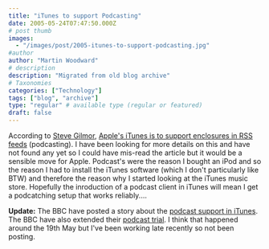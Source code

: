 ```yaml
---
title: "iTunes to support Podcasting"
date: 2005-05-24T07:47:50.000Z
# post thumb
images:
  - "/images/post/2005-itunes-to-support-podcasting.jpg"
#author
author: "Martin Woodward"
# description
description: "Migrated from old blog archive"
# Taxonomies
categories: ["Technology"]
tags: ["blog", "archive"]
type: "regular" # available type (regular or featured)
draft: false
---
```


According to [Steve Gilmor](http://blogs.zdnet.com/Gillmor/), [Apple's iTunes is to support enclosures in RSS feeds](http://blogs.zdnet.com/Gillmor/?p=101) (podcasting).  I have been looking for more details on this and have not found any yet so I could have mis-read the article but it would be a sensible move for Apple.  Podcast's were the reason I bought an iPod and so the reason I had to install the iTunes software (which I don't particularly like BTW) and therefore the reason why I started looking at the iTunes music store.  Hopefully the inroduction of a podcast client in iTunes will mean I get a podcatching setup that works reliably....

**Update:**  The BBC have posted a story about the [podcast support in iTunes](http://news.bbc.co.uk/2/hi/technology/4575075.stm).  The BBC have also extended their [podcast trial](http://www.bbc.co.uk/radio/downloadtrial/).  I think that happened around the 19th May but I've been working late recently so not been posting.